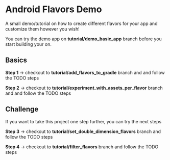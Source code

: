 # Android Flavors Demo
A small demo/tutorial on how to create different flavors for your app and customize them however you wish!

You can try the demo app on **tutorial/demo_basic_app** branch before you start building your on.


## Basics

**Step 1** -> checkout to **tutorial/add_flavors_to_gradle** branch and and follow the TODO steps

**Step 2** -> checkout to **tutorial/experiment_with_assets_per_flavor** branch and and follow the TODO steps


## Challenge

If you want to take this project one step further, you can try the next steps

**Step 3** -> checkout to **tutorial/set_double_dimension_flavors** branch and follow the TODO steps

**Step 4** -> checkout to **tutorial/filter_flavors** branch and follow the TODO steps
